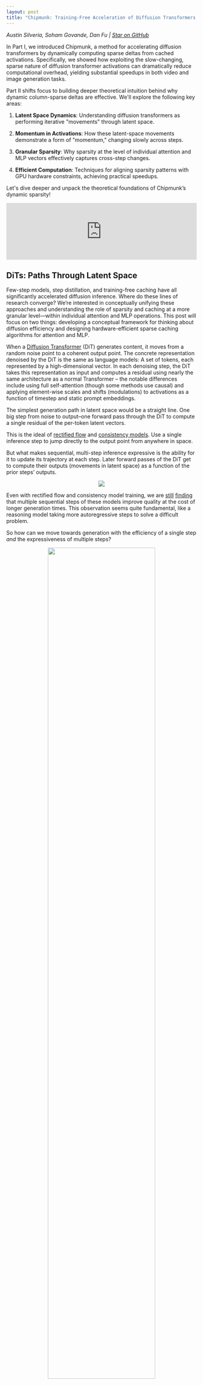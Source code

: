 ```yaml
---
layout: post
title: "Chipmunk: Training-Free Acceleration of Diffusion Transformers with Dynamic Column-Sparse Deltas (Part II)"
---
```


*Austin Silveria, Soham Govande, Dan Fu \| [Star on GitHub](https://github.com/sandyresearch/chipmunk)*

In Part I, we introduced Chipmunk, a method for accelerating diffusion transformers by dynamically computing sparse deltas from cached activations. Specifically, we showed how exploiting the slow-changing, sparse nature of diffusion transformer activations can dramatically reduce computational overhead, yielding substantial speedups in both video and image generation tasks.

Part II shifts focus to building deeper theoretical intuition behind why dynamic column-sparse deltas are effective. We'll explore the following key areas:

1. **Latent Space Dynamics**: Understanding diffusion transformers as performing iterative "movements" through latent space.

2. **Momentum in Activations**: How these latent-space movements demonstrate a form of "momentum," changing slowly across steps.

3. **Granular Sparsity**: Why sparsity at the level of individual attention and MLP vectors effectively captures cross-step changes.

4. **Efficient Computation**: Techniques for aligning sparsity patterns with GPU hardware constraints, achieving practical speedups.

Let's dive deeper and unpack the theoretical foundations of Chipmunk’s dynamic sparsity!

<center>
<iframe width="100%" height="auto" src="https://www.youtube.com/embed/cIOi-4vCxhs" title="YouTube video player" frameborder="0" allow="accelerometer; autoplay; clipboard-write; encrypted-media; gyroscope; picture-in-picture; web-share" allowfullscreen></iframe>
</center>

## DiTs: Paths Through Latent Space

Few-step models, step distillation, and training-free caching have all significantly accelerated diffusion inference. Where do these lines of research converge? We’re interested in conceptually unifying these approaches and understanding the role of sparsity and caching at a more granular level—within individual attention and MLP operations. This post will focus on two things: developing a conceptual framework for thinking about diffusion efficiency and designing hardware-efficient sparse caching algorithms for attention and MLP. 

When a [Diffusion Transformer](https://arxiv.org/abs/2212.09748) (DiT) generates content, it moves from a random noise point to a coherent output point. The concrete representation denoised by the DiT is the same as language models: A set of tokens, each represented by a high-dimensional vector. In each denoising step, the DiT takes this representation as input and computes a residual using nearly the same architecture as a normal Transformer – the notable differences include using full self-attention (though some methods use causal) and applying element-wise scales and shifts (modulations) to activations as a function of timestep and static prompt embeddings.

The simplest generation path in latent space would be a straight line. One big step from noise to output–one forward pass through the DiT to compute a single residual of the per-token latent vectors.

This is the ideal of [rectified flow](https://arxiv.org/abs/2209.03003) and [consistency models](https://arxiv.org/abs/2303.01469). Use a single inference step to jump directly to the output point from anywhere in space.

But what makes sequential, multi-step inference expressive is the ability for it to update its trajectory at each step. Later forward passes of the DiT get to compute their outputs (movements in latent space) as a function of the prior steps’ outputs.

<center>
<img src="https://sandyresearch.github.io/images/chipmunk/multi-step.png" />
</center>

Even with rectified flow and consistency model training, we are [still](https://arxiv.org/abs/2403.03206) [finding](https://arxiv.org/abs/2303.01469) that multiple sequential steps of these models improve quality at the cost of longer generation times. This observation seems quite fundamental, like a reasoning model taking more autoregressive steps to solve a difficult problem.

So how can we move towards generation with the efficiency of a single step *and* the expressiveness of multiple steps?

<center>
<img src="https://sandyresearch.github.io/images/chipmunk/cross-step-dev.png" width="75%" />
</center>

**Caching \+ sparsity** is one possible path. We’ll see that per-step DiT outputs, or movements in latent space, change slowly across steps, allowing us to reuse movements from earlier steps. And by understanding the most atomic units of DiT latent space movement, we’ll see that most of this cross-step change can be captured with very sparse approximations.

## Latent Space Path Decompositions

So, now we’ve conceptualized DiTs as computing “paths” in latent space, where per-token latent vectors accumulate “movements” in latent space on each step.

But what makes up these per-step latent space movements produced by the DiT?

To get to the root, we’ll make two conceptual moves about what happens in a DiT forward pass:

1. **Attention and MLP are both query, key, value operations.  
2. Transformer activations accumulate sums of weighted values from attention and MLP across layers and steps (the “[residual stream](https://transformer-circuits.pub/2021/framework/index.html)” interpretation).

Let’s start with the attention and MLP equations:

1. Attention:  softmax(Q @ KT)  @ V  
2. MLP:                 gelu(X  @ W1) @ W2

Both operations use a non-linearity to compute the scalar coefficients for a linear combination of value vectors. In attention, the value vectors are dynamic (V is projected from the current token representation). In MLP, the value vectors are static (rows of the weights W2). Thus, in attention, our outputs are a sum of scaled rows in the V matrix, and in MLP, our outputs are a sum of scaled rows in the W2 matrix (the bias is one extra static vector). We can visualize these individual vectors as being summed to produce the total operation output.

<center>
<img src="https://sandyresearch.github.io/images/chipmunk/sum.png" />
</center>

To continue decomposing the per-step latent space movements produced by the DiT, we now want to show that these individual vectors are the only components of those larger movements.

The “[residual stream](https://transformer-circuits.pub/2021/framework/index.html)” interpretation of Transformers conceptualizes the model as having a single activation stream that is “read” from and “written” to by attention and MLP operations. Multi-Head Attention reads the current state of the stream, computes attention independently per head, and writes the sum back to the stream as a residual. MLP reads from the stream and adds its output back as a residual.

<center>
<img src="https://sandyresearch.github.io/images/chipmunk/flow-1.png" width="75%" />
</center>

We now have two observations:

1. Attention and MLP both output a sum of scaled vectors  
2. Attention and MLP are the only operations that write to the residual stream

Thus, these individual scaled vectors are the only pieces of information ever “written” to the residual stream, and they all sum together to make larger movements in latent space. Reasoning at the level of these individual vectors will help us do three things:

1. See redundancy in DiT computation at different hierarchical levels (e.g., per-vector/layer/step)  
2. Reformulate sparse attention/MLP to selectively recompute fast-changing vectors across steps  
3. Map this reformulation to a hardware-efficient implementation

## Latent Space Momentum: *Some* DiT Activations Change Slowly Across Steps

Ok, let’s briefly take stock. We’ve cast DiTs as computing paths in latent space from noise to output over the course of multiple steps, where each step adds a movement (output residual) that affects the movements computed by later steps. We’ve also seen that we can decompose these paths into more atomic units of movement: the scaled vectors output by attention and MLP.

Now to the fun part: What does it mean that some of these movements change slowly across steps? And how can that translate into faster generation?

Many works have observed slow-changing activations in DiTs across steps (e.g., [full step outputs](https://arxiv.org/abs/2411.02397) or [per-layer outputs](https://arxiv.org/abs/2411.19108) that are similar to previous steps). Translating this into our language, slow-changing activations say that the movements produced in step n are almost the same as the movements produced in step n+1,  implying a notion of “momentum” in the movements across steps.

But wait, doesn’t this just mean we’re moving in a near straight line in latent space? Can’t we just use fewer steps then?

The difference comes down to whether *all* movements change slowly across steps or only a *content-dependent subset* of movements change slowly across steps. Existing works have observed the latter (e.g., [some text prompts](https://arxiv.org/abs/2411.02397) result in faster changes in activations (movements) across steps and [some tokens](https://arxiv.org/abs/2410.05317) exhibit faster changing activations (movements) than others). 

Thus, caching methods speed up generation by dynamically identifying and reusing slow-changing movements from previous steps, at the per-step, per-layer, or per-token granularity. Comparing the different hierarchical levels:

1. [Step caching](https://arxiv.org/abs/2411.02397) reuses the sum of all atomic movements in a previous step for all tokens  
2. [Layer caching](https://arxiv.org/abs/2411.19108) reuses the sum of all atomic movements in a previous layer for all tokens  
3. [Token caching](https://arxiv.org/abs/2410.05317) reuses the sum of all atomic movements in a previous layer for specific tokens

[Step distillation](https://arxiv.org/abs/2202.00512), on the other hand, statically allocates fewer steps to all tokens and layers. But, it *learns* how to do this in a fine-tuning stage, whereas dynamic activation caching methods are currently training-free.

The takeaway here is that we can see step distillation and dynamic activation caching as doing conceptually the same thing: allocating fewer sequential steps to atomic movements in latent space. But, step distillation *learns* to *uniformly* allocate fewer steps across all movements, whereas activation caching *computes heuristics* to *non-uniformly* allocate fewer steps across all movements.

The intersection will replace those heuristics with gradient descent. And for the best quality-per-FLOP tradeoff, we want to dynamically allocate those steps across all movements with the finest granularity. In the next section, we’ll look at this granular allocation: Identifying the redundancy in cross-step movements at the individual vector level, and reformulating sparse attention and MLP to exploit it.

## Latent Subspace Momentum: Sparse Attention/MLP Deltas

We’ve seen that DiT activation caching dynamically allocates fewer steps to slow-changing activation vectors (summed movements in latent space) at varying hierarchical levels (e.g., per-step, per-layer, per-token). Our goal now is to take the granularity of that dynamic allocation to the limit: How can we dynamically allocate fewer steps to specific atomic movements output by attention and MLP? What does this look like in concrete computation?

We’ll make four moves:

1. Attention and MLP *step-deltas* subtract the old scaled output vectors and add the new scaled output vectors.  
2. Sparse intermediate activations compute a subset of the individual output vectors.  
3. Attention and MLP are known to be naturally sparse.  
4. Attention and MLP step-deltas are even sparser.

To ground ourselves, let’s start with a visualization and concrete computational definition of attention and MLP step deltas. As we saw earlier, attention and MLP both output a sum of scaled vectors, or movements in latent space. Thus, given an attention/MLP output cache, an equivalent definition of a normal dense forward pass on step n is the following: Subtract all of step n-1’s output vectors from the cache, and add all of step n’s new vectors.

<center>
<img src="https://sandyresearch.github.io/images/chipmunk/replace.png" width="60%" />
</center>

So, replacing all movements in latent space on every step is equivalent to running each step with the normal dense DiT forward pass. But what we would like to do is dynamically replace a subset of these movements on each step. What does this look like in the concrete computation of attention and MLP?

Recall that each value-vector in attention/MLP is scaled by a single scalar value in the intermediate activation matrix. This means that sparsity on the intermediate activation matrix corresponds to removing atomic vector movements from the output. But, if we instead reuse those skipped atomic vector movements from a previous step, we have *replaced* a subset of the atomic vector movements (i.e., we have computed the sparse step-delta).

<center>
<img src="https://sandyresearch.github.io/images/chipmunk/cache.png" />
</center>

But why should we expect the sparse replacement of atomic vector movements across steps (the sparse delta) to be a good approximation of the total cross-step change in the attention/MLP’s output?

We can combine the previously mentioned observation of slow-changing activations with another known observation: Attention and MLP intermediate activations are naturally sparse. In attention, it is common to see queries place a very large percentage of their attention probability mass on a small subset of keys–this means that the output will mostly be made up of the small subset of associated rows of V. And in MLP, previous works have observed significant sparsity in the intermediate activations of both [ReLU](https://arxiv.org/abs/2210.06313) and [GeLU](https://arxiv.org/abs/2408.14690)\-based layers, meaning that the output will mostly be made up of the top activated rows of W2.

Putting these two observations together, we should expect to be able to capture most of the cross-step change in attention/MLP outputs (step-delta) by replacing the small subset of scaled vectors that change the most. That is, we should be able to capture most of the cross-step *path deviation* by replacing the atomic movements that change the most.

<center>
<img src="https://sandyresearch.github.io/images/chipmunk/cache-2.png" />
</center>


As an analogy to low-rank approximations, we can think of this like a truncated singular value decomposition, where with a heavy-tailed singular value decomposition, we can get a good approximation of the transformation with only a few of the top singular values. In our case, we can get a good approximation of the cross-step output deltas because the distribution of the intermediate activations is very heavy-tailed.

There is also one fun implication of MLP value-vectors being static vs. attention value-vectors being dynamic. Since the MLP value vectors are rows of the static weight matrix W2, the computation of cross-step deltas can be computed in one shot (instead of subtracting an old set of vectors and adding the new set). Suppose we cache the MLP’s post-nonlinearity activations and output. To replace a subset of the scaled output vectors (atomic movements) on the next step, we can (1) compute the delta of our sparse activations and the cache, (2) multiply this sparse delta with the value-vectors (rows of W2), and (3) add this output directly to the output cache.

Stepping back, the key takeaway from our discussion of sparse deltas is that sparsity on the intermediate activations of attention/MLP can be used to compute a sparse replacement of atomic movements in latent space. Because DiT activations change slowly across steps and attention/MLP are already naturally sparse, we can reuse most of the atomic latent space movements from the previous step and compute a sparse replacement of only the fastest changing movements. But efficiently computing sparse matrix multiplications on GPUs is notoriously difficult, so how can we get this level of granularity while remaining performant?

## Tile Packing: Efficient Column Sparse Attention and MLP

In previous sections, we’ve seen that attention and MLP both output a sum of scaled vectors, and that sparsity on the intermediate activations corresponds to only computing a subset of those scaled vectors. The challenge we face now is efficiently computing this sparsity on GPUs, which only reach peak performance with large, dense block matrix multiplications. We’ll briefly summarize the approach of our column-sparse kernel here–see Part II of this post for the details.

The sparsity pattern we’ve been describing thus far, recomputing individual scaled output vectors (atomic latent space movements) for each token, corresponds to \[1, 1\] unstructured sparsity on the intermediate activations. GPUs do not like this. What they do like is computing large blocks at once, in the size ballpark of \[128, 256\] (in the current generation). This corresponds to 128 contiguous tokens and 256 contiguous keys/values.

<center>
<img src="https://sandyresearch.github.io/images/chipmunk/sum-2.png" />
</center>

Computing with block sparsity that aligns with the native tile sizes of the kernel is essentially free because the GPU is using the same large matrix multiplication sizes and skips full blocks of work.

However, there is one optimization we can make to efficiently get to \[128, 1\] column sparsity. Looking at our matrix multiplication diagram, let’s think through what happens if we reorder the columns of kT and **vT**. A reordering of kT will apply the same reordering to the columns of A \= q @ kT. And if we apply the same reordering to **vT**, then the end result **o** is actually the same because the columns of A still align with the correct columns of **vT.**

What this allows us to do is compute attention or MLP with any ordering of the keys/values in shared memory–thus we can pack our sparse keys/values from non-contiguous rows in global memory into a [dense tile in shared memory](https://arxiv.org/abs/2301.10936).

<center>
<img src="https://sandyresearch.github.io/images/chipmunk/sram.png" width="100%" />
</center>

The more granular loads incur a small performance penalty, but we find that the sparsity levels make up for this–e.g. at 93% sparsity, our column-sparse attention kernel in [ThunderKittens](https://github.com/HazyResearch/ThunderKittens) is \~10x times faster than the dense baseline.

Ok, so now we’re working with \[128, 1\] column sparsity, which corresponds to 128 contiguous tokens recomputing the same set of individual output vectors across steps (atomic latent space movements). Intuitively, we expect that small 2D *patches* of an image have similar color and brightness. And in video, we expect the same for small 3D cubes (*voxels*). Yet, the natural token order is *raster order* from left to right, top down, and frame zero onwards. To create 128-size chunks with the most similar tokens, we **reorder** the tokens (and RoPe embeddings) once at the beginning of the diffusion process such that a **chunk** in the flattened sequence corresponds to a **patch/voxel**. These similar tokens, which we expect to interact with similar keys/values, now share the same set of sparse indices because they occupy contiguous rows of the input matrix. At the end of the diffusion process, we then reverse this reordering before decoding to pixel space.

## Where does this leave us?

<center>
<img src="https://sandyresearch.github.io/images/chipmunk/chipmunk-train-2.png" width="40%" />
<p><i>Chipmunks are even happier if they can train!</i></p>
</center>

In this post, we’ve made progress along one axis of diffusion efficiency: Pushing the limit of granularity in training-free dynamic compute allocation. But this is only one piece of the larger goal: Serve models with the highest ratio of quality per unit of generation time. At Together AI, we’re constantly pushing the state of the art in model acceleration to serve the fastest models at the lowest cost: [FLUX-1.dev](https://www.together.ai/models/flux-1-dev), [DeepSeek R1](https://www.together.ai/models/deepseek-r1), [Llama 4](https://www.together.ai/models/llama-4-maverick). We’re excited to continue our research to extend granular sparsity across more model architectures and integrate with training algorithms for even more acceleration. 

And we’re open sourcing everything! Check out our repo at [https://github.com/sandyresearch/chipmunk](https://github.com/sandyresearch/chipmunk) and come play with chipmunks!